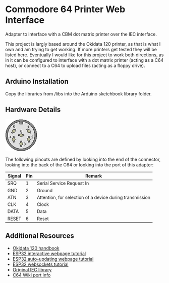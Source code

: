# Commodore 64 Printer Web Interface
Adapter to interface with a CBM dot matrix printer over the IEC interface.

This project is largly based around the Okidata 120 printer, as that is what I own and am trying to get working. If more printers get tested they will be listed here. Eventually I would like for this project to work both directions, as in it can be configured to interface with a dot matrix printer (acting as a C64 host), or connect to a C64 to upload files (acting as a floppy drive).

## Arduino Installation
Copy the libraries from /libs into the Arduino sketchbook library folder.

## Hardware Details
![Serial port pinout](/docs/SerialBus_pins.gif)

The following pinouts are defined by looking into the end of the connector, looking into the back of the C64 or looking into the port of this adapter:

| Signal | Pin | Remark                                                   |
| ------ | --- | -------------------------------------------------------- |
| SRQ    | 1   | Serial Service Request In                                |
| GND    | 2   | Ground                                                   |
| ATN    | 3   | Attention, for selection of a device during transmission |
| CLK    | 4   | Clock                                                    |
| DATA   | 5   | Data                                                     |
| RESET  | 6   | Reset                                                    |

## Additional Resources
- [Okidata 120 handbook](https://archive.org/details/Oki_Okidata_120_Commodore_Handbook/page/n31/mode/2up)
- [ESP32 interactive webpage tutorial](https://randomnerdtutorials.com/esp32-web-server-arduino-ide/)
- [ESP32 auto-updating webpage tutorial](https://esp32io.com/tutorials/esp32-web-server#content_controlling_the_esp32_via_web)
- [ESP32 websockets tutorial](https://esp32io.com/tutorials/esp32-controls-servo-motor-via-web)
- [Original IEC library](https://github.com/Larswad/uno2iec)
- [C64 Wiki port info](https://www.c64-wiki.com/wiki/Serial_Port)